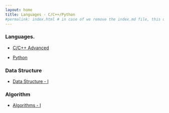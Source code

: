 ```yaml
---
layout: home
title: Languages - C/C++/Python
#permalink: index.html # in case of we remove the index.md file, this doc will be the index page
---
```


### Languages.

-   [C/C++ Advanced](./c_cplusplus/README.md)

-   [Python](./python/README.md)    

### Data Structure

-   [Data Structure - I](Data-Structure/Data-Structure.html)

### Algorithm 

-   [Algorithms - I](Algorithms/Algorithms.html)


